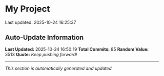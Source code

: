 # My Project


Last updated: 2025-10-24 16:25:37




























































































































































































































































































































































































































































































## Auto-Update Information

**Last Updated:** 2025-10-24 16:50:19
**Total Commits:** 85
**Random Value:** 3513
**Quote:** _Keep pushing forward!_

---
_This section is automatically generated and updated._